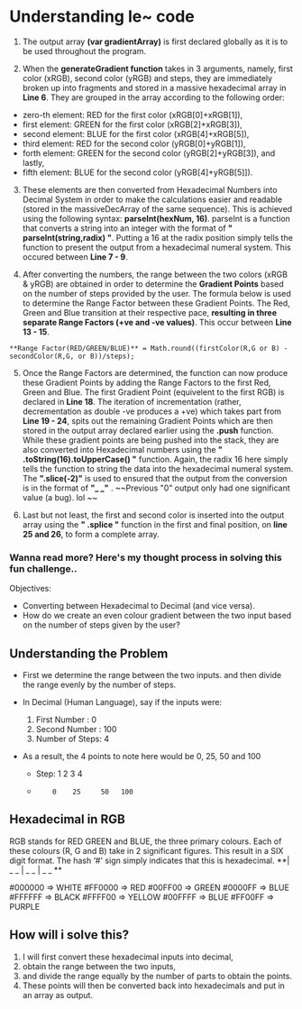 
# Understanding le~ code

1. The output array __(var gradientArray)__ is first declared globally as it is to be used throughout the program.

2. When the __generateGradient function__ takes in 3 arguments, namely, first color (xRGB), second color (yRGB) and steps, they are immediately broken up into fragments and stored in a massive hexadecimal array in __Line 6__. They are grouped in the array according to the following order:
 * zero-th element: RED for the first color (xRGB[0]+xRGB[1]),
 * first element: GREEN for the first color (xRGB[2]+xRGB[3]),
 * second element: BLUE for the first color (xRGB[4]+xRGB[5]),
 * third element: RED for the second color (yRGB[0]+yRGB[1]),
 * forth element: GREEN for the second color (yRGB[2]+yRGB[3]), and lastly,
 * fifth element: BLUE for the second color (yRGB[4]+yRGB[5]]).

3. These elements are then converted from Hexadecimal Numbers into Decimal System in order to make the calculations easier and readable (stored in the massiveDecArray of the same sequence). This is achieved using the following syntax: __parseInt(hexNum, 16)__. parseInt is a function that converts a string into an integer with the format of **" parseInt(string,radix) "**. Putting a 16 at the radix position simply tells the function to present the output from a hexadecimal numeral system. This occured between __Line 7 - 9__.

4. After converting the numbers, the range between the two colors (xRGB & yRGB) are obtained in order to determine the **Gradient Points** based on the number of steps provided by the user. The formula below is used to determine the Range Factor between these Gradient Points. The Red, Green and Blue transition at their respective pace, **resulting in three separate Range Factors (+ve and -ve values)**. This occur between __Line 13 - 15__.

  `**Range Factor(RED/GREEN/BLUE)** = Math.round((firstColor(R,G or B) - secondColor(R,G, or B))/steps);`

5. Once the Range Factors are determined, the function can now produce these Gradient Points by adding the Range Factors to the first Red, Green and Blue. The first Gradient Point (equivelent to the first RGB) is declared in __Line 18__. The iteration of incrementation (rather, decrementation as double -ve produces a +ve) which takes part from __Line 19 - 24__, spits out the remaining Gradient Points which are then stored in the output array declared earlier using the **.push** function. While these gradient points are being pushed into the stack, they are also converted into Hexadecimal numbers using the **" .toString(16).toUpperCase() "** function. Again, the radix 16 here simply tells the function to string the data into the hexadecimal numeral system. The **".slice(-2)"** is used to ensured that the output from the conversion is in the format of **"_ _"** . ~~Previous "0" output only had one significant value (a bug). lol ~~

6. Last but not least, the first and second color is inserted into the output array using the **" .splice "** function in the first and final position, on __line 25 and 26__, to form a complete array.




### Wanna read more? Here's my thought process in solving this fun challenge..
Objectives:
 * Converting between Hexadecimal to Decimal (and vice versa).
 * How do we create an even colour gradient between the two input based on the number of steps given by the user?

## Understanding the Problem
 * First we determine the range between the  two inputs. and then divide the range evenly by the number of steps.
 * In Decimal (Human Language), say if the inputs were:
   1. First Number : 0
   2.	Second Number : 100
   3.	Number of Steps: 4

 * As a result, the 4 points to note here would be 0, 25, 50 and 100
   * Step: 1	  2	   3	  4
   *	     0	  25	 50	  100

## Hexadecimal in RGB
RGB stands for RED GREEN and BLUE, the three primary colours. Each of these colours (R, G and B) take in 2 significant figures. This result in a SIX digit format. The hash ‘#' sign simply indicates that this is hexadecimal.
**| _ _ | _ _ | _ _ **

#000000 => WHITE
#FF0000 => RED
#00FF00 => GREEN
#0000FF => BLUE
#FFFFFF => BLACK
#FFFF00 => YELLOW
#00FFFF => BLUE
#FF00FF => PURPLE

## How will i solve this?
1.	I will first convert these hexadecimal inputs into decimal,
2.	obtain the range between the two inputs,
3.	and divide the range equally by the number of parts to obtain the points.
4. 	These points will then be converted back into hexadecimals and put in an array as output.
